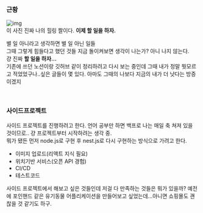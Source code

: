 ### **근황**

![img](https://user-images.githubusercontent.com/99732695/202384932-12dcf04e-8084-48a1-ab43-11c9866640a8.jpg)<br>
이 사진 진짜 나의 힐링 짤이다. **이제 할 일을 하자.**

별 일 아니라고 생각하면 별 일 아닌 일들<br>
그때 그렇게 힘들다고 했던 것들 지금 돌이켜보면 생각이 나는가? 아니 나지 않는다. <br>
걍 진짜 **할 일을 하자...**<br>
기존에 쓰던 노션이랑 깃허브 같이 정리하려고 다시 보는 중인데 그때 내가 정말 뭣모르고 적었었구나..싶은 글들이 몇 있다. 아마도 그때의 나보다 지금의 내가 더 낫다는 방증이겠지

<br>

### **사이드프로젝트**<br>

사이드 프로젝트를 진행하려고 한다. 언어 공부만 하면 백프로 나는 매일 축 쳐져 있을 것이므로.. 걍 프로젝트부터 시작하려는 생각 중. <br>
뭐가 됐든 먼저 node.js로 구현 후 nest.js로 다시 구현하는 방식으로 가려고 한다.

- 이미지 업로드(리액트 지식 필요)
- 위치기반 서비스(오픈 API 경험)
- CI/CD
- 테스트코드

사이드 프로젝트에서 해보고 싶은 것들인데 저걸 다 만족하는 것들은 뭐가 있을까?
예전에 포인핸드 같은 유기동물 어플리케이션을 만들어보고 싶었는데...아니면 쇼핑몰도 괜찮을 것 같기도 하구.
